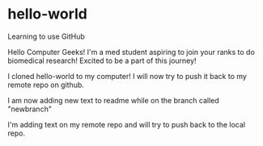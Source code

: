 # hello-world
Learning to use GitHub

Hello Computer Geeks! I'm a med student aspiring to join your ranks to do biomedical research! Excited to be a part of this journey!

I cloned hello-world to my computer! I will now try to push it back to my remote repo on github.

I am now adding new text to readme while on the branch called "newbranch"

I'm adding text on my remote repo and will try to push back to the local repo.
